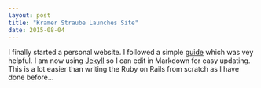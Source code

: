 ```yaml
---
layout: post
title: "Kramer Straube Launches Site"
date: 2015-08-04
---
```

I finally started a personal website. I followed a simple [guide](http://jmcglone.com/guides/github-pages/) which
was vey helpful. I am now using [Jekyll](http://jekyllrb.com) so I can edit in Markdown for easy updating.
This is a lot easier than writing the Ruby on Rails from scratch as I have done before...
